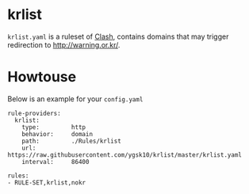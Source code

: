 # krlist

`krlist.yaml` is a ruleset of [Clash](https://github.com/Dreamacro/clash), contains domains that may trigger redirection to http://warning.or.kr/.

# Howtouse
Below is an example for your `config.yaml`
```
rule-providers:
  krlist:
    type:         http
    behavior:     domain
    path:         ./Rules/krlist
    url:          https://raw.githubusercontent.com/ygsk10/krlist/master/krlist.yaml
    interval:     86400

rules:
- RULE-SET,krlist,nokr
```
